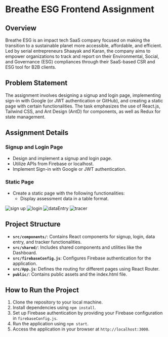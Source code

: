 # Breathe ESG Frontend Assignment

## Overview

Breathe ESG is an impact tech SaaS company focused on making the transition to a sustainable planet more accessible, affordable, and efficient. Led by serial entrepreneurs Shaayak and Karan, the company aims to empower organizations to track and report on their Environmental, Social, and Governance (ESG) compliances through their SaaS-based CSR and ESG tool for B2B clients.

## Problem Statement

The assignment involves designing a signup and login page, implementing sign-in with Google  (or JWT authentication or GitHub), and creating a static page with certain functionalities. The task emphasizes the use of React.js, Tailwind CSS, and Ant Design (AntD) for components, as well as Redux for state management.

## Assignment Details

### Signup and Login Page
- Design and implement a signup and login page.
- Utilize APIs from Firebase or localhost.
- Implement Sign-in with Google or JWT authentication.

### Static Page
- Create a static page with the following functionalities:
  - Display assessment data in a table format.


![sign up](https://github.com/nikhildixit27/BreatheESG./assets/106074179/44623e38-0d0d-451d-9a7e-e02f113b4875)
![login](https://github.com/nikhildixit27/BreatheESG./assets/106074179/31fd3173-1cf5-4738-8277-bfedfd9d3e86)
![dataEntry](https://github.com/nikhildixit27/BreatheESG./assets/106074179/c5f3b324-b8ff-46f9-9bb3-836a95d77828)
![tracer](https://github.com/nikhildixit27/BreatheESG./assets/106074179/e4a006f8-2c02-414c-936a-5447658a4f36)


## Project Structure

- **`src/components/`**: Contains React components for signup, login, data entry, and tracker functionalities.
- **`src/shared/`**: Includes shared components and utilities like the Dashboard.
- **`src/firebaseConfig.js`**: Configures Firebase authentication for the application.
- **`src/App.js`**: Defines the routing for different pages using React Router.
- **`public/`**: Contains public assets and the index.html file.

## How to Run the Project

1. Clone the repository to your local machine.
2. Install dependencies using `npm install`.
3. Set up Firebase authentication by providing your Firebase configuration in `firebaseConfig.js`.
4. Run the application using `npm start`.
5. Access the application in your browser at `http://localhost:3000`.

